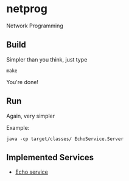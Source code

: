 # netprog

Network Programming

## Build

Simpler than you think, just type

```
make
```

You're done!

## Run

Again, very simpler

Example:

```
java -cp target/classes/ EchoService.Server
```

## Implemented Services

- [Echo service](./src/main/java/EchoService/)
